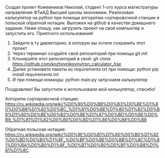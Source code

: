 Создал проект Кожевников Николай, студент 1-ого курса магистратуры направления ФТиАД Высшей школы экономики. Реализован калькулятор на python при помощи алгоритма сортировочной станции и польской обратной нотации. Выложен на github в качестве домашнего задания. Ниже опишу, как загрузить проект на свой компьютер и запустить его. Приятного использования!

1. Зайдите в ту директорию, в которую вы хотите сохранить этот проект
2. Через терминал создайте свой репозиторий при помощи git init
3. Клонируйте этот репозиторий в свой: git clone https://github.com/kozhevnikovnv/rpn_calculator_hse
4. Далее установите пакеты из requirements.txt при помощи: python pip install requirements.txt
5. И при помощи команды: python main.py запускаем калькулятор

Поздравляю! Вы запустили и использовали мой калькулятор, спасибо!

Алгоритм сортировочной станции: https://ru.wikipedia.org/wiki/%D0%90%D0%BB%D0%B3%D0%BE%D1%80%D0%B8%D1%82%D0%BC_%D1%81%D0%BE%D1%80%D1%82%D0%B8%D1%80%D0%BE%D0%B2%D0%BE%D1%87%D0%BD%D0%BE%D0%B9_%D1%81%D1%82%D0%B0%D0%BD%D1%86%D0%B8%D0%B8

Обратная польская нотация: https://ru.wikipedia.org/wiki/%D0%9E%D0%B1%D1%80%D0%B0%D1%82%D0%BD%D0%B0%D1%8F_%D0%BF%D0%BE%D0%BB%D1%8C%D1%81%D0%BA%D0%B0%D1%8F_%D0%B7%D0%B0%D0%BF%D0%B8%D1%81%D1%8C
